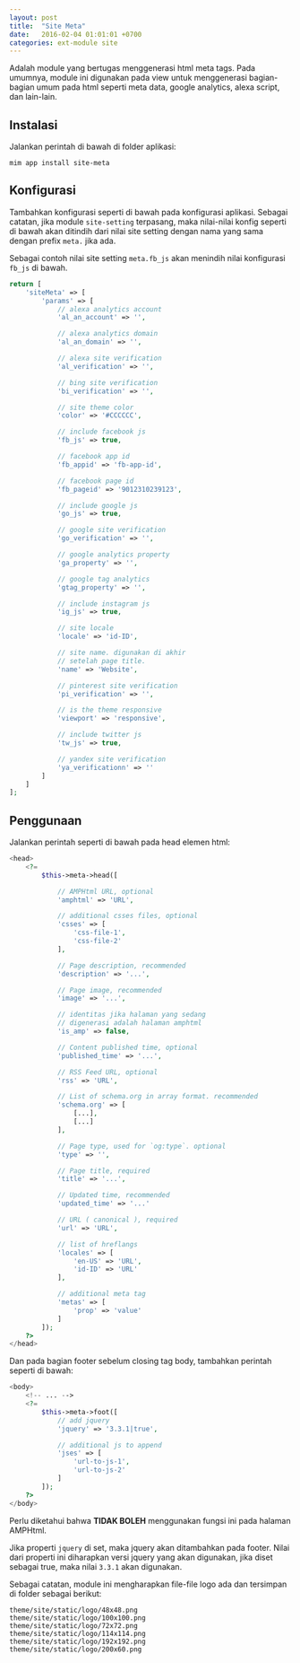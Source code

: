 ```yaml
---
layout: post
title:  "Site Meta"
date:   2016-02-04 01:01:01 +0700
categories: ext-module site
---
```


Adalah module yang bertugas menggenerasi html meta tags. Pada umumnya, module ini
digunakan pada view untuk menggenerasi bagian-bagian umum pada html seperti meta data,
google analytics, alexa script, dan lain-lain.

## Instalasi

Jalankan perintah di bawah di folder aplikasi:

```
mim app install site-meta
```

## Konfigurasi

Tambahkan konfigurasi seperti di bawah pada konfigurasi aplikasi. Sebagai catatan,
jika module `site-setting` terpasang, maka nilai-nilai konfig seperti di bawah akan
ditindih dari nilai site setting dengan nama yang sama dengan prefix `meta.` jika ada.

Sebagai contoh nilai site setting `meta.fb_js` akan menindih nilai konfigurasi `fb_js`
di bawah.

```php
return [
    'siteMeta' => [
        'params' => [
            // alexa analytics account
            'al_an_account' => '',

            // alexa analytics domain
            'al_an_domain' => '',

            // alexa site verification
            'al_verification' => '',

            // bing site verification
            'bi_verification' => '',

            // site theme color
            'color' => '#CCCCCC',

            // include facebook js
            'fb_js' => true,

            // facebook app id
            'fb_appid' => 'fb-app-id',

            // facebook page id
            'fb_pageid' => '9012310239123',

            // include google js
            'go_js' => true,

            // google site verification
            'go_verification' => '',

            // google analytics property
            'ga_property' => '',

            // google tag analytics
            'gtag_property' => '',

            // include instagram js
            'ig_js' => true,

            // site locale
            'locale' => 'id-ID',

            // site name. digunakan di akhir
            // setelah page title.
            'name' => 'Website',

            // pinterest site verification
            'pi_verification' => '',

            // is the theme responsive
            'viewport' => 'responsive',

            // include twitter js
            'tw_js' => true,

            // yandex site verification
            'ya_verificationn' => ''
        ]
    ]
];
```

## Penggunaan

Jalankan perintah seperti di bawah pada head elemen html:

```php
<head>
    <?=
        $this->meta->head([

            // AMPHtml URL, optional
            'amphtml' => 'URL',

            // additional csses files, optional
            'csses' => [
                'css-file-1',
                'css-file-2'
            ],

            // Page description, recommended
            'description' => '...',

            // Page image, recommended
            'image' => '...',

            // identitas jika halaman yang sedang
            // digenerasi adalah halaman amphtml
            'is_amp' => false,

            // Content published time, optional
            'published_time' => '...',

            // RSS Feed URL, optional
            'rss' => 'URL',

            // List of schema.org in array format. recommended
            'schema.org' => [
                [...],
                [...]
            ],

            // Page type, used for `og:type`. optional
            'type' => '',

            // Page title, required
            'title' => '...',

            // Updated time, recommended
            'updated_time' => '...'

            // URL ( canonical ), required
            'url' => 'URL',

            // list of hreflangs
            'locales' => [
                'en-US' => 'URL',
                'id-ID' => 'URL'
            ],

            // additional meta tag
            'metas' => [
                'prop' => 'value'
            ]
        ]);
    ?>
</head>
```

Dan pada bagian footer sebelum closing tag body, tambahkan perintah seperti di bawah:

```php
<body>
    <!-- ... -->
    <?=
        $this->meta->foot([
            // add jquery
            'jquery' => '3.3.1|true',

            // additional js to append
            'jses' => [
                'url-to-js-1',
                'url-to-js-2'
            ]
        ]);
    ?>
</body>
```

Perlu diketahui bahwa **TIDAK BOLEH** menggunakan fungsi ini pada halaman AMPHtml.

Jika properti `jquery` di set, maka jquery akan ditambahkan pada footer. Nilai dari properti ini
diharapkan versi jquery yang akan digunakan, jika diset sebagai true, maka nilai `3.3.1` akan
digunakan.

Sebagai catatan, module ini mengharapkan file-file logo ada dan tersimpan di folder sebagai berikut:

```
theme/site/static/logo/48x48.png
theme/site/static/logo/100x100.png
theme/site/static/logo/72x72.png
theme/site/static/logo/114x114.png
theme/site/static/logo/192x192.png
theme/site/static/logo/200x60.png
```

